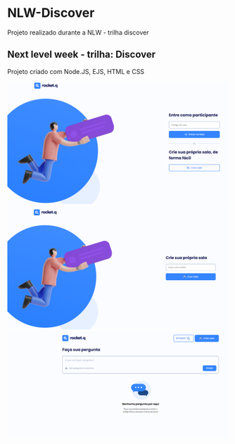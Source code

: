 # NLW-Discover
Projeto realizado durante a NLW - trilha discover


<h2>Next level week - trilha: Discover</h2>
<p>Projeto criado com Node.JS, EJS, HTML e CSS</p>
<img src="image/readme1.png"> 
<br>
<img src="image/readme2.png"> 
<br>
<img src="image/readme3.png"> 
<br>
